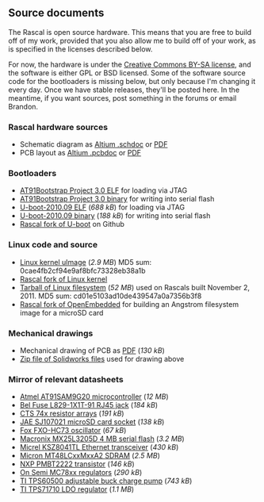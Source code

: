 ## Source documents ##

The Rascal is open source hardware. This means that you are free to build off of my work, provided that you also allow me to build off of your work, as is specified in the licenses described below.

For now, the hardware is under the [Creative Commons BY-SA license][1], and the software is either GPL or BSD licensed. Some of the software source code for the bootloaders is missing below, but only because I'm changing it every day. Once we have stable releases, they'll be posted here. In the meantime, if you want sources, post something in the forums or email Brandon.

### Rascal hardware sources ###
 * Schematic diagram as [Altium .schdoc][2] or [PDF][3]
 * PCB layout as [Altium .pcbdoc][4] or [PDF][5]

### Bootloaders ###
 * [AT91Bootstrap Project 3.0 ELF][8] for loading via JTAG
 * [AT91Bootstrap Project 3.0 binary][9] for writing into serial flash
 * [U-boot-2010.09 ELF][10] (*688 kB*) for loading via JTAG
 * [U-boot-2010.09 binary][11] (*188 kB*) for writing into serial flash
 * [Rascal fork of U-boot][12] on Github

### Linux code and source ###
 * [Linux kernel uImage][13] (*2.9 MB*) MD5 sum: 0cae4fb2cf94e9af8bfc73328eb38a1b
 * [Rascal fork of Linux kernel][14]
 * [Tarball of Linux filesystem][15] (*52 MB*) used on Rascals built November 2, 2011. MD5 sum: cd01e5103ad10de439547a0a7356b3f8
 * [Rascal fork of OpenEmbedded][16] for building an Angstrom filesystem image for a microSD card

### Mechanical drawings ###
 * Mechanical drawing of PCB as [PDF][17] (*130 kB*)
 * [Zip file of Solidworks files][18] used for drawing above

### Mirror of relevant datasheets ###
 * [Atmel AT91SAM9G20 microcontroller][30] (*12 MB*)
 * [Bel Fuse L829-1X1T-91 RJ45 jack][31] (*184 kB*)
 * [CTS 74x resistor arrays][32] (*191 kB*)
 * [JAE SJ107021 microSD card socket][33] (*138 kB*)
 * [Fox FXO-HC73 oscillator][34] (*67 kB*)
 * [Macronix MX25L3205D 4 MB serial flash][35] (*3.2 MB*)
 * [Micrel KSZ8041TL Ethernet transceiver][36] (*430 kB*)
 * [Micron MT48LCxxMxxA2 SDRAM][37] (*2.5 MB*)
 * [NXP PMBT2222 transistor][38] (*146 kB*)
 * [On Semi MC78xx regulators][39] (*290 kB*)
 * [TI TPS60500 adjustable buck charge pump][40] (*743 kB*)
 * [TI TPS71710 LDO regulator][41] (*1.1 MB*)

[1]: http://creativecommons.org/licenses/by-sa/3.0/us/
[2]: /files/rascal-1.2.schdoc
[3]: /files/rascal-1.2-schematic.pdf
[4]: /files/rascal-1.2.pcbdoc
[5]: /files/rascal-1.2-pcb.pdf
[6]: /files/rascal-0.4-gerbers.zip
[7]: /files/rascal-0.4-bom.xlsx
[8]: /files/boot-rascal-serialflash2sdram.elf
[9]: /files/boot-rascal-serialflash2sdram.bin
[10]: /files/u-boot.elf
[11]: /files/u-boot.bin
[12]: https://github.com/rascalmicro/u-boot-rascal
[13]: /files/linux-2.6.36-rascal-2011-11-02.bin
[14]: https://github.com/rascalmicro/linux-2.6
[15]: /files/rascal-filesystem-2011-11-02.tar.gz
[16]: https://github.com/rascalmicro/openembedded-rascal
[17]: /files/rascal-mechanical-drawing-2010-11-14.pdf
[18]: /files/rascal-mechanical-cad-2010-11-14.zip
[30]: /files/datasheets/Atmel%20AT91SAM9G20%20microcontroller.pdf
[31]: /files/datasheets/Bel%20Fuse%20L829-1X1T-91%20RJ45%20jack.pdf
[32]: /files/datasheets/CTS%2074x%20resistor%20arrays.pdf
[33]: /files/datasheets/JAE%20SJ107021%20microSD%20card%20socket.pdf
[34]: /files/datasheets/Fox%20FXO-HC73%20oscillator.pdf
[35]: /files/datasheets/Macronix%20MX25L3205D%204%20MB%20serial%20flash.pdf
[36]: /files/datasheets/Micrel%20KSZ8041TL%20Ethernet%20transceiver.pdf
[37]: /files/datasheets/Micron%20MT48LCxxMxxA2%20SDRAM.pdf
[38]: /files/datasheets/NXP%20PMBT2222%20transistor.pdf
[39]: /files/datasheets/On%20Semi%20MC78xx%20regulators.pdf
[40]: /files/datasheets/TI%20TPS60500%20adjustable%20buck%20charge%20pump.pdf
[41]: /files/datasheets/TI%20TPS71710%20LDO%20regulator.pdf





